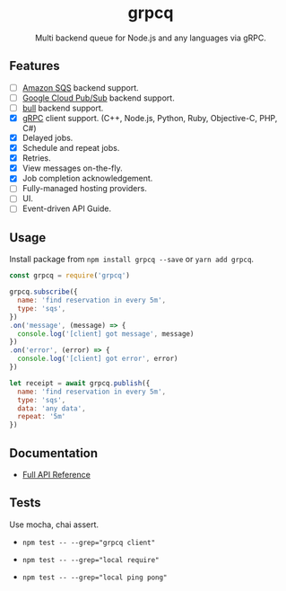 <div align="center">
<h1>grpcq</h1>
Multi backend queue for Node.js and any languages via gRPC.
</div>

## Features

- [ ] [Amazon SQS](https://aws.amazon.com/sqs/) backend support.
- [ ] [Google Cloud Pub/Sub](https://cloud.google.com/pubsub/) backend support.
- [ ] [bull](https://github.com/OptimalBits/bull) backend support.
- [x] [gRPC](https://grpc.io/) client support. (C++, Node.js, Python, Ruby, Objective-C, PHP, C#)
- [x] Delayed jobs.
- [x] Schedule and repeat jobs.
- [x] Retries.
- [x] View messages on-the-fly.
- [x] Job completion acknowledgement.
- [ ] Fully-managed hosting providers.
- [ ] UI.
- [ ] Event-driven API Guide.

## Usage

Install package from `npm install grpcq --save` or `yarn add grpcq`.

```js
const grpcq = require('grpcq')

grpcq.subscribe({
  name: 'find reservation in every 5m',
  type: 'sqs',
})
.on('message', (message) => {
  console.log('[client] got message', message)
})
.on('error', (error) => {
  console.log('[client] got error', error)
})

let receipt = await grpcq.publish({
  name: 'find reservation in every 5m',
  type: 'sqs',
  data: 'any data',
  repeat: '5m'
})
```

## Documentation

- [Full API Reference](https://github.com/grpcq/grpcq/blob/master/REFERENCE.md)

## Tests

Use mocha, chai assert.

- `npm test -- --grep="grpcq client"`

- `npm test -- --grep="local require"`

- `npm test -- --grep="local ping pong"`


